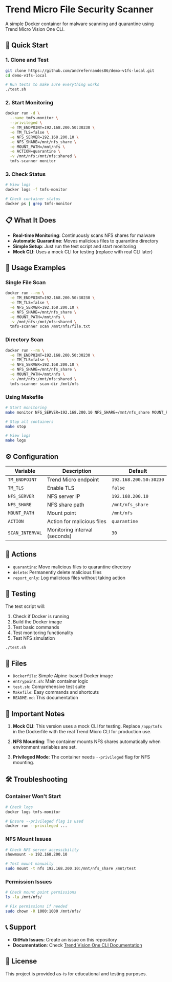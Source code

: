 # Trend Micro File Security Scanner

A simple Docker container for malware scanning and quarantine using Trend Micro Vision One CLI.

## 🚀 Quick Start

### 1. Clone and Test
```bash
git clone https://github.com/andrefernandes86/demo-v1fs-local.git
cd demo-v1fs-local

# Run tests to make sure everything works
./test.sh
```

### 2. Start Monitoring
```bash
docker run -d \
  --name tmfs-monitor \
  --privileged \
  -e TM_ENDPOINT=192.168.200.50:30230 \
  -e TM_TLS=false \
  -e NFS_SERVER=192.168.200.10 \
  -e NFS_SHARE=/mnt/nfs_share \
  -e MOUNT_PATH=/mnt/nfs \
  -e ACTION=quarantine \
  -v /mnt/nfs:/mnt/nfs:shared \
  tmfs-scanner monitor
```

### 3. Check Status
```bash
# View logs
docker logs -f tmfs-monitor

# Check container status
docker ps | grep tmfs-monitor
```

## 📋 What It Does

- **Real-time Monitoring**: Continuously scans NFS shares for malware
- **Automatic Quarantine**: Moves malicious files to quarantine directory
- **Simple Setup**: Just run the test script and start monitoring
- **Mock CLI**: Uses a mock CLI for testing (replace with real CLI later)

## 🎯 Usage Examples

### Single File Scan
```bash
docker run --rm \
  -e TM_ENDPOINT=192.168.200.50:30230 \
  -e TM_TLS=false \
  -e NFS_SERVER=192.168.200.10 \
  -e NFS_SHARE=/mnt/nfs_share \
  -e MOUNT_PATH=/mnt/nfs \
  -v /mnt/nfs:/mnt/nfs:shared \
  tmfs-scanner scan /mnt/nfs/file.txt
```

### Directory Scan
```bash
docker run --rm \
  -e TM_ENDPOINT=192.168.200.50:30230 \
  -e TM_TLS=false \
  -e NFS_SERVER=192.168.200.10 \
  -e NFS_SHARE=/mnt/nfs_share \
  -e MOUNT_PATH=/mnt/nfs \
  -v /mnt/nfs:/mnt/nfs:shared \
  tmfs-scanner scan-dir /mnt/nfs
```

### Using Makefile
```bash
# Start monitoring
make monitor NFS_SERVER=192.168.200.10 NFS_SHARE=/mnt/nfs_share MOUNT_PATH=/mnt/nfs TM_ENDPOINT=192.168.200.50:30230 TM_TLS=false

# Stop all containers
make stop

# View logs
make logs
```

## ⚙️ Configuration

| Variable | Description | Default |
|----------|-------------|---------|
| `TM_ENDPOINT` | Trend Micro endpoint | `192.168.200.50:30230` |
| `TM_TLS` | Enable TLS | `false` |
| `NFS_SERVER` | NFS server IP | `192.168.200.10` |
| `NFS_SHARE` | NFS share path | `/mnt/nfs_share` |
| `MOUNT_PATH` | Mount point | `/mnt/nfs` |
| `ACTION` | Action for malicious files | `quarantine` |
| `SCAN_INTERVAL` | Monitoring interval (seconds) | `30` |

## 🔧 Actions

- `quarantine`: Move malicious files to quarantine directory
- `delete`: Permanently delete malicious files
- `report_only`: Log malicious files without taking action

## 🧪 Testing

The test script will:
1. Check if Docker is running
2. Build the Docker image
3. Test basic commands
4. Test monitoring functionality
5. Test NFS simulation

```bash
./test.sh
```

## 📁 Files

- `Dockerfile`: Simple Alpine-based Docker image
- `entrypoint.sh`: Main container logic
- `test.sh`: Comprehensive test suite
- `Makefile`: Easy commands and shortcuts
- `README.md`: This documentation

## 🚨 Important Notes

1. **Mock CLI**: This version uses a mock CLI for testing. Replace `/app/tmfs` in the Dockerfile with the real Trend Micro CLI for production use.

2. **NFS Mounting**: The container mounts NFS shares automatically when environment variables are set.

3. **Privileged Mode**: The container needs `--privileged` flag for NFS mounting.

## 🛠️ Troubleshooting

### Container Won't Start
```bash
# Check logs
docker logs tmfs-monitor

# Ensure --privileged flag is used
docker run --privileged ...
```

### NFS Mount Issues
```bash
# Check NFS server accessibility
showmount -e 192.168.200.10

# Test mount manually
sudo mount -t nfs 192.168.200.10:/mnt/nfs_share /mnt/test
```

### Permission Issues
```bash
# Check mount point permissions
ls -la /mnt/nfs/

# Fix permissions if needed
sudo chown -R 1000:1000 /mnt/nfs/
```

## 📞 Support

- **GitHub Issues**: Create an issue on this repository
- **Documentation**: Check [Trend Vision One CLI Documentation](https://docs.trendmicro.com/en-us/documentation/article/trend-vision-one-deploying-cli)

## 📄 License

This project is provided as-is for educational and testing purposes. 